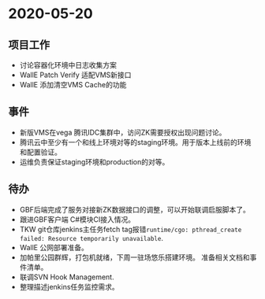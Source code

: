 # 2020-05-20

## 项目工作

* 讨论容器化环境中日志收集方案
* WallE Patch Verify 适配VMS新接口
* WallE 添加清空VMS Cache的功能

## 事件

* 新版VMS在vega 腾讯IDC集群中，访问ZK需要授权出现问题讨论。
* 腾讯云中至少有一个和线上环境对等的staging环境。用于版本上线前的环境和配置验证。
* 运维负责保证staging环境和production的对等。

## 待办

* GBF后端完成了服务对接新ZK数据接口的调整，可以开始联调启服脚本了。
* 跟进GBF客户端 C#模块CI接入情况。
* TKW git仓库jenkins主任务fetch tag报错`runtime/cgo: pthread_create failed: Resource temporarily unavailable`.
* WallE 公网部署准备。
* 加帕里公园群辉，打包机就绪，下周一驻场悠乐搭建环境。 准备相关文档和事件清单。
* 联调SVN Hook Management.
* 整理描述jenkins任务监控需求。
